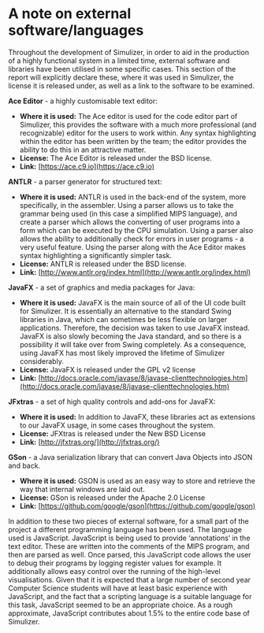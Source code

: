 A note on external software/languages
=====================================
Throughout the development of Simulizer, in order to aid in the production of a highly functional system in a limited time, external software and libraries have been utilised in some specific cases. This section of the report will explicitly declare these, where it was used in Simulizer, the license it is released under, as well as a link to the software to be examined.

**Ace Editor** - a highly customisable text editor:

- **Where it is used:** The Ace editor is used for the code editor part of Simulizer, this provides the software with a much more professional (and recognizable) editor for the users to work within. Any syntax highlighting within the editor has been written by the team; the editor provides the ability to do this in an attractive matter.
- **License:** The Ace Editor is released under the BSD license.
- **Link:** [https://ace.c9.io](https://ace.c9.io)

**ANTLR** - a parser generator for structured text:

- **Where it is used:** ANTLR is used in the back-end of the system, more specifically, in the assembler. Using a parser allows us to take the grammar being used (in this case a simplified MIPS language), and create a parser which allows the converting of user programs into a form which can be executed by the CPU simulation. Using a parser also allows the ability to additionally check for errors in user programs - a very useful feature. Using the parser along with the Ace Editor makes syntax highlighting a significantly simpler task.
- **License:** ANTLR is released under the BSD license.
- **Link:** [http://www.antlr.org/index.html](http://www.antlr.org/index.html)

**JavaFX** - a set of graphics and media packages for Java:

- **Where it is used:** JavaFX is the main source of all of the UI code built for Simulizer. It is essentially an alternative to the standard Swing libraries in Java, which can sometimes be less flexible on larger applications. Therefore, the decision was taken to use JavaFX instead. JavaFX is also slowly becoming the Java standard, and so there is a possibility it will take over from Swing completely. As a consequence, using JavaFX has most likely improved the lifetime of Simulizer considerably.
- **License:** JavaFX is released under the GPL v2 license
- **Link:** [http://docs.oracle.com/javase/8/javase-clienttechnologies.htm](http://docs.oracle.com/javase/8/javase-clienttechnologies.htm)

**JFxtras** - a set of high quality controls and add-ons for JavaFX:

- **Where it is used:** In addition to JavaFX, these libraries act as extensions to our JavaFX usage, in some cases throughout the system.
- **License:** JFXtras is released under the New BSD License
- **Link:** [http://jfxtras.org/](http://jfxtras.org/)

**GSon** - a Java serialization library that can convert Java Objects into JSON and back.

- **Where it is used:** GSON is used as an easy way to store and retrieve the way that internal windows are laid out.
- **License:** GSon is released under the Apache 2.0 License
- **Link:** [https://github.com/google/gson](https://github.com/google/gson)

In addition to these two pieces of external software, for a small part of the project a different programming language has been used. The language used is JavaScript. JavaScript is being used to provide ‘annotations’ in the text editor. These are written into the comments of the MIPS program, and then are parsed as well. Once parsed, this JavaScript code allows the user to debug their programs by logging register values for example. It additionally allows easy control over the running of the high-level visualisations. Given that it is expected that a large number of second year Computer Science students will have at least basic experience with JavaScript, and the fact that a scripting language is a suitable language for this task, JavaScript seemed to be an appropriate choice. As a rough approximate, JavaScript contributes about 1.5% to the entire code base of Simulizer.
